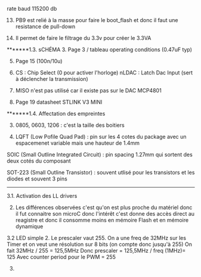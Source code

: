 rate baud 115200 db

13. PB9 est relié à la masse pour faire le boot_flash et donc il faut une resistance de pull-down

14. Il permet de faire le filtrage du 3.3v pour créer le 3.3VA

*******1.3. sCHÉMA
3. Page 3 / tableau operating conditions (0.47uF typ)

5. Page 15 (100n/10u)

6. CS : Chip Select (0 pour activer l'horloge)
   nLDAC : Latch Dac Input (sert à déclencher la transmission)

7. MISO n'est pas utilisé car il existe pas sur le DAC MCP4801

10. Page 19 datasheet STLINK V3 MINI

*******1.4. Affectation des empreintes

3. 0805, 0603, 1206 : c'est la taille des boitiers

4. LQFT (Low Pofile Quad Pad) : pin sur les 4 cotes du package avec un espacemenet variable mais une hauteur de 1.4mm

SOIC (Small Outline Integrated Circuit) : pin spacing 1.27mm qui sortent des deux cotés du composant


SOT-223 (Small Outline Transistor) : souvent utlisé pour les transistors et les diodes et souvent
3 pins


--------------------------------------------------------------------------------------------------------
3.1. Activation des LL drivers

2. Les différences observées c'est qu'on est plus proche du matériel donc il fut connaitre son microC donc l'intérêt c'est donne des accès direct au reagistre et donc il consomme moins en mémoire Flash et en mémoire dynamique


3.2 LED simple
2. Le prescaler vaut 255.
On a une freq de 32MHz sur les Timer et on veut une résolution sur 8 bits (on compte donc jusqu'à 255)
On fait 32MHz / 255 = 125,5MHz 
Donc prescaler = 125,5MHz / freq (1MHz)= 125
Avec counter period pour le PWM = 255

3. 


